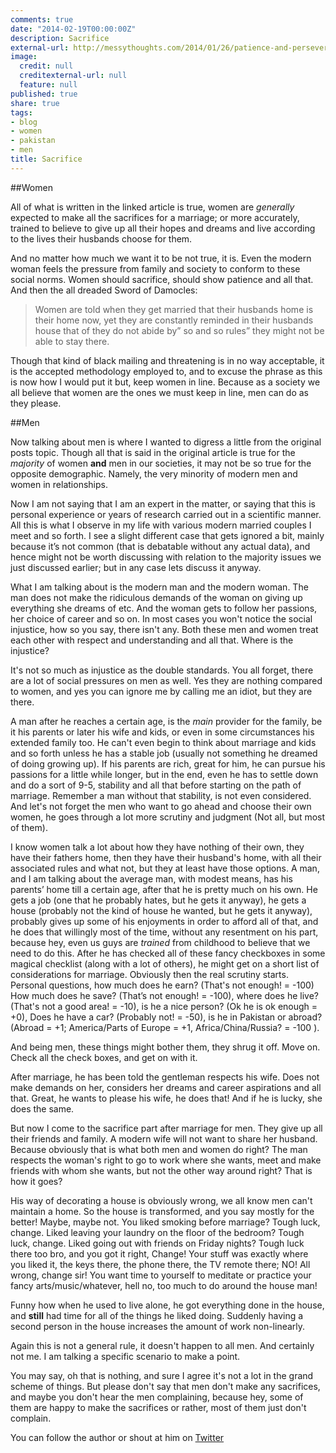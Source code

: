 ```yaml
---
comments: true
date: "2014-02-19T00:00:00Z"
description: Sacrifice
external-url: http://messythoughts.com/2014/01/26/patience-and-perseverance-make-a-perfect-home-or-so-it-seems/
image:
  credit: null
  creditexternal-url: null
  feature: null
published: true
share: true
tags:
- blog
- women
- pakistan
- men
title: Sacrifice
---
```


##Women

All of what is written in the linked article is true, women are *generally* expected to make all the sacrifices for a marriage; or more accurately, trained to believe to give up all their hopes and dreams and live according to the lives their husbands choose for them.

And no matter how much we want it to be not true, it is. Even the modern woman feels the pressure from family and society to conform to these social norms. Women should sacrifice, should show patience and all that. And then the all dreaded Sword of Damocles:

> Women are told when they get married that their husbands home is their home now, yet they are constantly reminded in their husbands house that of they do  not abide by” so and so rules” they might not be able to stay there.

Though that kind of black mailing and threatening is in no way acceptable, it is the accepted methodology employed to, and to excuse the phrase as this is now how I would put it but, keep women in line. Because as a society we all believe that women are the ones we must keep in line, men can do as they please.

##Men

Now talking about men is where I wanted to digress a little from the original posts topic. Though all that is said in the original article is true for the *majority* of women **and** men in our societies, it may not be so true for the opposite demographic. Namely, the very minority of modern men and women in relationships.

Now I am not saying that I am an expert in the matter, or saying that this is personal experience or years of research carried out in a scientific manner. All this is what I observe in my life with various modern married couples I meet and so forth. I see a slight different case that gets ignored a bit, mainly because it’s not common (that is debatable without any actual data), and hence might not be worth discussing with relation to the majority issues we just discussed earlier; but in any case lets discuss it anyway.

What I am talking about is the modern man and the modern woman. The man does not make the ridiculous demands of the woman on giving up everything she dreams of etc. And the woman gets to follow her passions, her choice of career and so on. In most cases you won't notice the social injustice, how so you say, there isn't any. Both these men and women treat each other with respect and understanding and all that. Where is the injustice?

It's not so much as injustice as the double standards. You all forget, there are a lot of social pressures on men as well. Yes they are nothing compared to women, and yes you can ignore me by calling me an idiot, but they are there.

A man after he reaches a certain age, is the *main* provider for the family, be it his parents or later his wife and kids, or even in some circumstances his extended family too. He can't even begin to think about marriage and kids and so forth unless he has a stable job (usually not something he dreamed of doing growing up). If his parents are rich, great for him, he can pursue his passions for a little while longer, but in the end, even he has to settle down and do a sort of 9-5, stability and all that before starting on the path of marriage. Remember a man without that stability, is not even considered. And let's not forget the men who want to go ahead and choose their own women, he goes through a lot more scrutiny and judgment (Not all, but most of them).

I know women talk a lot about how they have nothing of their own, they have their fathers home, then they have their husband's home, with all their associated rules and what not, but they at least have those options. A man, and I am talking about the average man, with modest means, has his parents’ home till a certain age, after that he is pretty much on his own. He gets a job (one that he probably hates, but he gets it anyway), he gets a house (probably not the kind of house he wanted, but he gets it anyway), probably gives up some of his enjoyments in order to afford all of that, and he does that willingly most of the time, without any resentment on his part, because hey, even us guys are *trained* from childhood to believe that we need to do this. After he has checked all of these fancy checkboxes in some magical checklist (along with a lot of others), he might get on a short list of considerations for marriage. Obviously then the real scrutiny starts. Personal questions, how much does he earn? (That's not enough! = -100) How much does he save? (That’s not enough! = -100), where does he live? (That's not a good area! = -10), is he a nice person? (Ok he is ok enough = +0), Does he have a car? (Probably not! = -50), is he in Pakistan or abroad? (Abroad = +1; America/Parts of Europe = +1, Africa/China/Russia? = -100 ).

And being men, these things might bother them, they shrug it off. Move on. Check all the check boxes, and get on with it.

After marriage, he has been told the gentleman respects his wife. Does not make demands on her, considers her dreams and career aspirations and all that. Great, he wants to please his wife, he does that! And if he is lucky, she does the same. 

But now I come to the sacrifice part after marriage for men. They give up all their friends and family. A modern wife will not want to share her husband. Because obviously that is what both men and women do right? The man respects the woman's right to go to work where she wants, meet and make friends with whom she wants, but not the other way around right? That is how it goes?

His way of decorating a house is obviously wrong, we all know men can't maintain a home. So the house is transformed, and you say mostly for the better! Maybe, maybe not. You liked smoking before marriage? Tough luck, change. Liked leaving your laundry on the floor of the bedroom? Tough luck, change. Liked going out with friends on Friday nights? Tough luck there too bro, and you got it right, Change! Your stuff was exactly where you liked it, the keys there, the phone there, the TV remote there; NO! All wrong, change sir! You want time to yourself to meditate or practice your fancy arts/music/whatever, hell no, too much to do around the house man! 

Funny how when he used to live alone, he got everything done in the house, and **still** had time for all of the things he liked doing. Suddenly having a second person in the house increases the amount of work non-linearly.

Again this is not a general rule, it doesn't happen to all men. And certainly not me. I am talking a specific scenario to make a point.

You may say, oh that is nothing, and sure I agree it's not a lot in the grand scheme of things. But please don't say that men don't make any sacrifices, and maybe you don't hear the men complaining, because hey, some of them are happy to make the sacrifices or rather, most of them just don't complain.

You can follow the author or shout at him on [Twitter](https://twitter.com/abijango)
	